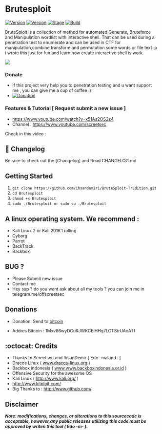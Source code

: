 # Brutesploit

[![Version](https://img.shields.io/badge/Brutesploit-1.1.2-brightgreen.svg?maxAge=259200)]()
[![Version](https://img.shields.io/badge/Codename-Pretty-red.svg?maxAge=259200)]()
[![Stage](https://img.shields.io/badge/Release-Stable-brightgreen.svg)]()
[![Build](https://img.shields.io/badge/Supported_OS-Linux-orange.svg)]()

BruteSploit is a collection of method for automated Generate, Bruteforce and Manipulation wordlist with interactive shell.
That can be used during a penetration test to enumerate and can be used in CTF for manipulation,combine,transform and permutation some words or file text :p i wrote this just for fun and learn how create interactive shell  is work



<img src="https://cloud.githubusercontent.com/assets/17976841/26713523/583b95aa-4797-11e7-93a5-d67a66726e5c.png" ></img> 


### Donate
- If this project very help you to penetration testing  and u want support me , you can give me a cup of coffee :)
- [![Donation](https://img.shields.io/badge/bitcoin-donate-yellow.svg)](https://blockchain.info/id/address/1Mxv86wyDCuRJWKCEiHHq7LCTStrUAoATf)



### Features & Tutorial [ Request submit a new issue ]
- https://www.youtube.com/watch?v=x51As2OS2z4 
- Channel : https://www.youtube.com/screetsec

Check in this video : 

## :scroll: Changelog
Be sure to check out the [Changelog] and Read CHANGELOG.md


## Getting Started
1. ```git clone https://github.com/ihsandemir1/BruteSploit-TrEdition.git```
2. ```cd Brutesploit```
3. ```chmod +x Brutesploit ```
3. ```sudo ./Brutesploit or sudo su ./Brutesploit ```

 

## A linux operating system. We recommend :
- Kali Linux 2 or Kali 2016.1 rolling 
- Cyborg
- Parrot 
- BackTrack 
- Backbox  


## BUG ? 
- Please Submit new issue 
- Contact me
- Hey sup ? do you want ask about all my tools ? you can join me in telegram.me/offscreetsec

## Donations 

- Donation: Send to [bitcoin](https://blockchain.info/id/address/1Mxv86wyDCuRJWKCEiHHq7LCTStrUAoATf)

- Addres Bitcoin : 1Mxv86wyDCuRJWKCEiHHq7LCTStrUAoATf


## :octocat: Credits

- Thanks to  Screetsec and IhsanDemir  [ Edo -maland- ] <Me> 
- Dracos Linux ( www.dracos-linux.org )  
- Backbox indonesia ( www.www.backboxindonesia.or.id )  
- Offensive Security for the awesome OS
- Kali Linux ( http://www.kali.org/ )  
- http://www.kitploit.com/
- Big Thanks to : http://www.github.com/ 





## Disclaimer

***Note: modifications, changes, or alterations to this sourcecode is acceptable, however,any public releases utilizing this code must be approved by writen this tool ( Edo -m- ).***
